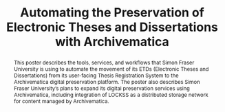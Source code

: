 ---
abstract: This poster describes the tools, services, and workflows that Simon Fraser
  University is using to automate the movement of its ETDs (Electronic Theses and
  Dissertations) from its user-facing Thesis Registration System to the Archivematica
  digital preservation platform. The poster also describes Simon Fraser University’s
  plans to expand its digital preservation services using Archivematica, including
  integration of LOCKSS as a distributed storage network for content managed by Archivematica.
creators:
- Jordan, Mark
date: null
document_url: https://services.phaidra.univie.ac.at/api/object/o:377391/download
grand_parent: iPRES
institutions: []
keywords:
- case studies
- digital preservation
- etds
- workflows
- automation
- microservices
- oais
- drupal
- archivematica
- lockss
- lisbon
landing_page_url: https://phaidra.univie.ac.at/o:377391
language: eng
layout: publication
license: CC BY-SA 2.0 AT
notes_url: null
parent: iPRES 2013
presentation_url: null
publication_type: poster
size: 345628
source_name: iPRES
title: Automating the Preservation of Electronic Theses and Dissertations with Archivematica
year: 2013
---